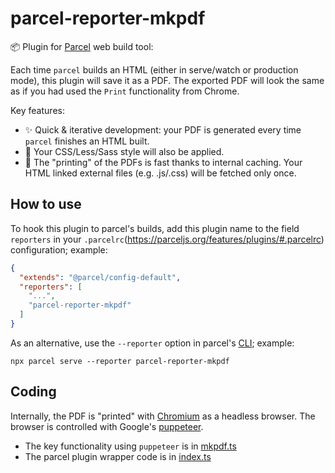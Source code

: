 # parcel-reporter-mkpdf

📦 Plugin for [Parcel](https://parceljs.org) web build tool:

Each time `parcel` builds an HTML (either in serve/watch or production mode), this plugin will save it as a PDF.
The exported PDF will look the same as if you had used the `Print` functionality from Chrome.

Key features:

* ✨ Quick & iterative development: your PDF is generated every time `parcel` finishes an HTML built.
* 💅 Your CSS/Less/Sass style will also be applied.
* 🚀 The "printing" of the PDFs is fast thanks to internal caching. Your HTML linked external files (e.g. .js/.css) will be fetched only once.


## How to use

To hook this plugin to parcel's builds, add this plugin name to the field `reporters` in your `.parcelrc`(https://parceljs.org/features/plugins/#.parcelrc) configuration; example:

```json
{
  "extends": "@parcel/config-default",
  "reporters": [
    "...",
    "parcel-reporter-mkpdf"
  ]
}
```

As an alternative, use the `--reporter` option in parcel's [CLI](https://parceljs.org/getting-started/migration/#cli); example:

```shell
npx parcel serve --reporter parcel-reporter-mkpdf
```


## Coding

Internally, the PDF is "printed" with [Chromium](https://github.com/chromium/chromium) as a headless browser. The browser is controlled with Google's [puppeteer](https://github.com/puppeteer/puppeteer).

* The key functionality using `puppeteer` is in [mkpdf.ts](./workspaces/mkpdf/src/mkpdf.ts#L67)
* The parcel plugin wrapper code is in [index.ts](./src/index.ts#L35)
